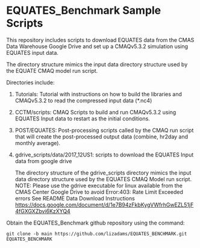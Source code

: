 # EQUATES_Benchmark Sample Scripts

  This repository includes scripts to download EQUATES data from the CMAS Data Warehouse Google Drive and set up a CMAQv5.3.2 simulation using EQUATES input data.

  The directory structure mimics the input data directory structure used by the EQUATE CMAQ model run script.

  Directories include:
 
  1. Tutorials: Tutorial with instructions on how to build the libraries and CMAQv5.3.2 to read the compressed input data (*.nc4)
  
  2. CCTM/scripts: CMAQ Scripts to build and run CMAQv5.3.2 using EQUATES Input data to restart as the initial conditions.

  3. POST/EQUATES: Post-processing scripts called by the CMAQ run script that will create the post-processed output data (combine, hr2day and monthly average).

  4. gdrive_scripts/data/2017_12US1: scripts to download the EQUATES Input data from google drive

       The directory structure of the gdrive_scripts directory mimics the input data directory structure used by the EQUATES CMAQ Model run script.
       NOTE: Please use the gdrive executable for linux available from the CMAS Center Google Drive to avoid Error:403: Rate Limit Exceeded errors
       See README Data Download Instructions https://docs.google.com/document/d/1e7B94zFkbKygVWfrhGwEZL51jF4fGXGXZbvi6KzXYQ4


  
  Obtain the EQUATES_Benchmark github repository using the command:


```
git clone -b main https://github.com/lizadams/EQUATES_BENCHMARK.git EQUATES_BENCHMARK
```
